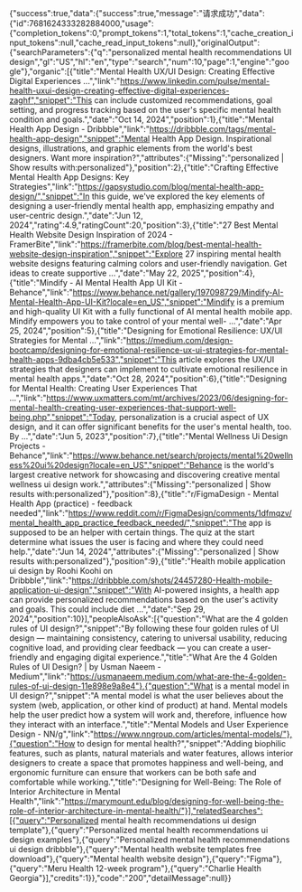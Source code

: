 {"success":true,"data":{"success":true,"message":"请求成功","data":{"id":7681624333282884000,"usage":{"completion_tokens":0,"prompt_tokens":1,"total_tokens":1,"cache_creation_input_tokens":null,"cache_read_input_tokens":null},"originalOutput":{"searchParameters":{"q":"personalized mental health recommendations UI design","gl":"US","hl":"en","type":"search","num":10,"page":1,"engine":"google"},"organic":[{"title":"Mental Health UX/UI Design: Creating Effective Digital Experiences ...","link":"https://www.linkedin.com/pulse/mental-health-uxui-design-creating-effective-digital-experiences-zaghf","snippet":"This can include customized recommendations, goal setting, and progress tracking based on the user's specific mental health condition and goals.","date":"Oct 14, 2024","position":1},{"title":"Mental Health App Design - Dribbble","link":"https://dribbble.com/tags/mental-health-app-design","snippet":"Mental Health App Design. Inspirational designs, illustrations, and graphic elements from the world's best designers. Want more inspiration?","attributes":{"Missing":"personalized | Show results with:personalized"},"position":2},{"title":"Crafting Effective Mental Health App Designs: Key Strategies","link":"https://gapsystudio.com/blog/mental-health-app-design/","snippet":"In this guide, we've explored the key elements of designing a user-friendly mental health app, emphasizing empathy and user-centric design.","date":"Jun 12, 2024","rating":4.9,"ratingCount":20,"position":3},{"title":"27 Best Mental Health Website Design Inspiration of 2024 - FramerBite","link":"https://framerbite.com/blog/best-mental-health-website-design-inspiration","snippet":"Explore 27 inspiring mental health website designs featuring calming colors and user-friendly navigation. Get ideas to create supportive ...","date":"May 22, 2025","position":4},{"title":"Mindify - AI Mental Health App UI Kit - Behance","link":"https://www.behance.net/gallery/197098729/Mindify-AI-Mental-Health-App-UI-Kit?locale=en_US","snippet":"Mindify is a premium and high-quality UI Kit with a fully functional of AI mental health mobile app. Mindify empowers you to take control of your mental well- ...","date":"Apr 25, 2024","position":5},{"title":"Designing for Emotional Resilience: UX/UI Strategies for Mental ...","link":"https://medium.com/design-bootcamp/designing-for-emotional-resilience-ux-ui-strategies-for-mental-health-apps-9dba4cb5e533","snippet":"This article explores the UX/UI strategies that designers can implement to cultivate emotional resilience in mental health apps.","date":"Oct 28, 2024","position":6},{"title":"Designing for Mental Health: Creating User Experiences That ...","link":"https://www.uxmatters.com/mt/archives/2023/06/designing-for-mental-health-creating-user-experiences-that-support-well-being.php","snippet":"Today, personalization is a crucial aspect of UX design, and it can offer significant benefits for the user's mental health, too. By ...","date":"Jun 5, 2023","position":7},{"title":"Mental Wellness Ui Design Projects - Behance","link":"https://www.behance.net/search/projects/mental%20wellness%20ui%20design?locale=en_US","snippet":"Behance is the world's largest creative network for showcasing and discovering creative mental wellness ui design work.","attributes":{"Missing":"personalized | Show results with:personalized"},"position":8},{"title":"r/FigmaDesign - Mental Health App (practice) - feedback needed","link":"https://www.reddit.com/r/FigmaDesign/comments/1dfmqzv/mental_health_app_practice_feedback_needed/","snippet":"The app is supposed to be an helper with certain things. The quiz at the start determine what issues the user is facing and where they could need help.","date":"Jun 14, 2024","attributes":{"Missing":"personalized | Show results with:personalized"},"position":9},{"title":"Health mobile application ui design by Roohi Koohi on Dribbble","link":"https://dribbble.com/shots/24457280-Health-mobile-application-ui-design","snippet":"With AI-powered insights, a health app can provide personalized recommendations based on the user's activity and goals. This could include diet ...","date":"Sep 29, 2024","position":10}],"peopleAlsoAsk":[{"question":"What are the 4 golden rules of UI design?","snippet":"By following these four golden rules of UI design — maintaining consistency, catering to universal usability, reducing cognitive load, and providing clear feedback — you can create a user-friendly and engaging digital experience.","title":"What Are the 4 Golden Rules of UI Design? | by Usman Naeem - Medium","link":"https://usmanaeem.medium.com/what-are-the-4-golden-rules-of-ui-design-11e898e9a8e4"},{"question":"What is a mental model in UI design?","snippet":"A mental model is what the user believes about the system (web, application, or other kind of product) at hand. Mental models help the user predict how a system will work and, therefore, influence how they interact with an interface.","title":"Mental Models and User Experience Design - NN/g","link":"https://www.nngroup.com/articles/mental-models/"},{"question":"How to design for mental health?","snippet":"Adding biophilic features, such as plants, natural materials and water features, allows interior designers to create a space that promotes happiness and well-being, and ergonomic furniture can ensure that workers can be both safe and comfortable while working.","title":"Designing for Well-Being: The Role of Interior Architecture in Mental Health","link":"https://marymount.edu/blog/designing-for-well-being-the-role-of-interior-architecture-in-mental-health/"}],"relatedSearches":[{"query":"Personalized mental health recommendations ui design template"},{"query":"Personalized mental health recommendations ui design examples"},{"query":"Personalized mental health recommendations ui design dribbble"},{"query":"Mental health website templates free download"},{"query":"Mental health website design"},{"query":"Figma"},{"query":"Meru Health 12-week program"},{"query":"Charlie Health Georgia"}],"credits":1}},"code":"200","detailMessage":null}}
